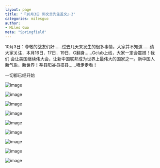 ```yaml
---
layout: page
title: "『10月3日 郭文贵先生盖文』·3"
categories: milesguo
author:
- Miles Guo
meta: "Springfield"
---
```


10月3日：尊敬的战友们好……过去几天来发生的很多事情，大家并不知道……请大家关注．本月16日．17日．19日．G翻身……Gclub上线，大家一定会震撼！我们
会让美国继续伟大会，让新中国联邦成为世界上最伟大的国家之一。新中国人新气象，新世界！莘县阳谷县搭县……咱走走看！

一切都已经开始 

![image](../../../../image/milesguo/2020_10_03_Miles_Guo_Getter_3_1.png)

![image](../../../../image/milesguo/2020_10_03_Miles_Guo_Getter_3_2.jpeg)

![image](../../../../image/milesguo/2020_10_03_Miles_Guo_Getter_3_3.jpeg)

![image](../../../../image/milesguo/2020_10_03_Miles_Guo_Getter_3_4.jpeg)

![image](../../../../image/milesguo/2020_10_03_Miles_Guo_Getter_3_5.jpeg)

![image](../../../../image/milesguo/2020_10_03_Miles_Guo_Getter_3_6.jpeg)

![image](../../../../image/milesguo/2020_10_03_Miles_Guo_Getter_3_7.jpeg)

![image](../../../../image/milesguo/2020_10_03_Miles_Guo_Getter_3_8.jpeg)

![image](../../../../image/milesguo/2020_10_03_Miles_Guo_Getter_3_9.jpeg)
